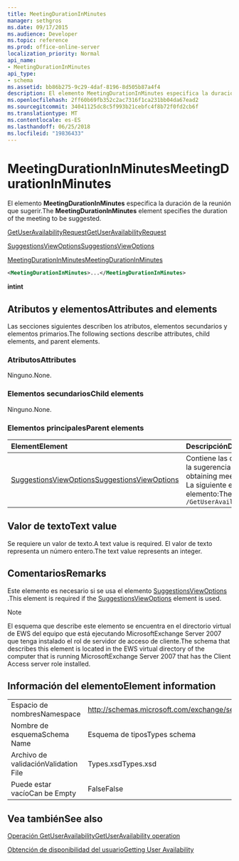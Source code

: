 ```yaml
---
title: MeetingDurationInMinutes
manager: sethgros
ms.date: 09/17/2015
ms.audience: Developer
ms.topic: reference
ms.prod: office-online-server
localization_priority: Normal
api_name:
- MeetingDurationInMinutes
api_type:
- schema
ms.assetid: bb86b275-9c29-4daf-8196-8d505b87a4f4
description: El elemento MeetingDurationInMinutes especifica la duración de la reunión que sugerir.
ms.openlocfilehash: 2ff60b69fb352c2ac7316f1ca231bb04da67ead2
ms.sourcegitcommit: 34041125dc8c5f993b21cebfc4f8b72f0fd2cb6f
ms.translationtype: MT
ms.contentlocale: es-ES
ms.lasthandoff: 06/25/2018
ms.locfileid: "19836433"
---
```

# <a name="meetingdurationinminutes"></a><span data-ttu-id="291ff-103">MeetingDurationInMinutes</span><span class="sxs-lookup"><span data-stu-id="291ff-103">MeetingDurationInMinutes</span></span>

<span data-ttu-id="291ff-104">El elemento **MeetingDurationInMinutes** especifica la duración de la reunión que sugerir.</span><span class="sxs-lookup"><span data-stu-id="291ff-104">The **MeetingDurationInMinutes** element specifies the duration of the meeting to be suggested.</span></span> 
  
[<span data-ttu-id="291ff-105">GetUserAvailabilityRequest</span><span class="sxs-lookup"><span data-stu-id="291ff-105">GetUserAvailabilityRequest</span></span>](getuseravailabilityrequest.md)
  
[<span data-ttu-id="291ff-106">SuggestionsViewOptions</span><span class="sxs-lookup"><span data-stu-id="291ff-106">SuggestionsViewOptions</span></span>](suggestionsviewoptions.md)
  
[<span data-ttu-id="291ff-107">MeetingDurationInMinutes</span><span class="sxs-lookup"><span data-stu-id="291ff-107">MeetingDurationInMinutes</span></span>](meetingdurationinminutes.md)
  
```xml
<MeetingDurationInMinutes>...</MeetingDurationInMinutes>
```

 <span data-ttu-id="291ff-108">**int**</span><span class="sxs-lookup"><span data-stu-id="291ff-108">**int**</span></span>
## <a name="attributes-and-elements"></a><span data-ttu-id="291ff-109">Atributos y elementos</span><span class="sxs-lookup"><span data-stu-id="291ff-109">Attributes and elements</span></span>

<span data-ttu-id="291ff-110">Las secciones siguientes describen los atributos, elementos secundarios y elementos primarios.</span><span class="sxs-lookup"><span data-stu-id="291ff-110">The following sections describe attributes, child elements, and parent elements.</span></span>
  
### <a name="attributes"></a><span data-ttu-id="291ff-111">Atributos</span><span class="sxs-lookup"><span data-stu-id="291ff-111">Attributes</span></span>

<span data-ttu-id="291ff-112">Ninguno.</span><span class="sxs-lookup"><span data-stu-id="291ff-112">None.</span></span>
  
### <a name="child-elements"></a><span data-ttu-id="291ff-113">Elementos secundarios</span><span class="sxs-lookup"><span data-stu-id="291ff-113">Child elements</span></span>

<span data-ttu-id="291ff-114">Ninguno.</span><span class="sxs-lookup"><span data-stu-id="291ff-114">None.</span></span>
  
### <a name="parent-elements"></a><span data-ttu-id="291ff-115">Elementos principales</span><span class="sxs-lookup"><span data-stu-id="291ff-115">Parent elements</span></span>

|<span data-ttu-id="291ff-116">**Element**</span><span class="sxs-lookup"><span data-stu-id="291ff-116">**Element**</span></span>|<span data-ttu-id="291ff-117">**Descripción**</span><span class="sxs-lookup"><span data-stu-id="291ff-117">**Description**</span></span>|
|:-----|:-----|
|[<span data-ttu-id="291ff-118">SuggestionsViewOptions</span><span class="sxs-lookup"><span data-stu-id="291ff-118">SuggestionsViewOptions</span></span>](suggestionsviewoptions.md) <br/> |<span data-ttu-id="291ff-119">Contiene las opciones para obtener información de la sugerencia de reunión.</span><span class="sxs-lookup"><span data-stu-id="291ff-119">Contains the options for obtaining meeting suggestion information.</span></span>  <br/> <span data-ttu-id="291ff-120">La siguiente es la expresión de XPath para este elemento:</span><span class="sxs-lookup"><span data-stu-id="291ff-120">The following is the XPath to this element:</span></span>  <br/>  `/GetUserAvailabilityRequest/SuggestionViewOptions` <br/> |
   
## <a name="text-value"></a><span data-ttu-id="291ff-121">Valor de texto</span><span class="sxs-lookup"><span data-stu-id="291ff-121">Text value</span></span>

<span data-ttu-id="291ff-122">Se requiere un valor de texto.</span><span class="sxs-lookup"><span data-stu-id="291ff-122">A text value is required.</span></span> <span data-ttu-id="291ff-123">El valor de texto representa un número entero.</span><span class="sxs-lookup"><span data-stu-id="291ff-123">The text value represents an integer.</span></span>
  
## <a name="remarks"></a><span data-ttu-id="291ff-124">Comentarios</span><span class="sxs-lookup"><span data-stu-id="291ff-124">Remarks</span></span>

<span data-ttu-id="291ff-125">Este elemento es necesario si se usa el elemento [SuggestionsViewOptions](suggestionsviewoptions.md) .</span><span class="sxs-lookup"><span data-stu-id="291ff-125">This element is required if the [SuggestionsViewOptions](suggestionsviewoptions.md) element is used.</span></span> 
  
> [!NOTE]
> <span data-ttu-id="291ff-126">El esquema que describe este elemento se encuentra en el directorio virtual de EWS del equipo que está ejecutando MicrosoftExchange Server 2007 que tenga instalado el rol de servidor de acceso de cliente.</span><span class="sxs-lookup"><span data-stu-id="291ff-126">The schema that describes this element is located in the EWS virtual directory of the computer that is running MicrosoftExchange Server 2007 that has the Client Access server role installed.</span></span> 
  
## <a name="element-information"></a><span data-ttu-id="291ff-127">Información del elemento</span><span class="sxs-lookup"><span data-stu-id="291ff-127">Element information</span></span>

|||
|:-----|:-----|
|<span data-ttu-id="291ff-128">Espacio de nombres</span><span class="sxs-lookup"><span data-stu-id="291ff-128">Namespace</span></span>  <br/> |http://schemas.microsoft.com/exchange/services/2006/types  <br/> |
|<span data-ttu-id="291ff-129">Nombre de esquema</span><span class="sxs-lookup"><span data-stu-id="291ff-129">Schema Name</span></span>  <br/> |<span data-ttu-id="291ff-130">Esquema de tipos</span><span class="sxs-lookup"><span data-stu-id="291ff-130">Types schema</span></span>  <br/> |
|<span data-ttu-id="291ff-131">Archivo de validación</span><span class="sxs-lookup"><span data-stu-id="291ff-131">Validation File</span></span>  <br/> |<span data-ttu-id="291ff-132">Types.xsd</span><span class="sxs-lookup"><span data-stu-id="291ff-132">Types.xsd</span></span>  <br/> |
|<span data-ttu-id="291ff-133">Puede estar vacío</span><span class="sxs-lookup"><span data-stu-id="291ff-133">Can be Empty</span></span>  <br/> |<span data-ttu-id="291ff-134">False</span><span class="sxs-lookup"><span data-stu-id="291ff-134">False</span></span>  <br/> |
   
## <a name="see-also"></a><span data-ttu-id="291ff-135">Vea también</span><span class="sxs-lookup"><span data-stu-id="291ff-135">See also</span></span>



[<span data-ttu-id="291ff-136">Operación GetUserAvailability</span><span class="sxs-lookup"><span data-stu-id="291ff-136">GetUserAvailability operation</span></span>](getuseravailability-operation.md)


[<span data-ttu-id="291ff-137">Obtención de disponibilidad del usuario</span><span class="sxs-lookup"><span data-stu-id="291ff-137">Getting User Availability</span></span>](http://msdn.microsoft.com/library/d4133fcb-9b0f-4e6b-aadf-a389da83516a%28Office.15%29.aspx)

